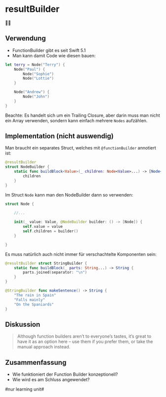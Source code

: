 # resultBuilder
👷‍♂️

## Verwendung

- FunctionBuilder gibt es seit Swift 5.1
- Man kann damit Code wie diesen bauen:

```swift
let terry = Node("Terry") {
    Node("Paul") {
        Node("Sophie")
        Node("Lottie")
    }

    Node("Andrew") {
        Node("John")
    }
}
```

Beachte: Es handelt sich um ein Trailing Closure, aber darin muss man nicht ein Array verwenden, sondern kann einfach mehrere `Nodes` aufzählen.


## Implementation (nicht auswendig)

Man braucht ein separates Struct, welches mit `@functionBuilder` annotiert ist:

```swift
@resultBuilder
struct NodeBuilder {
    static func buildBlock<Value>(_ children: Node<Value>...) -> [Node<Value>] {
        children
    }
}
```

Im Struct `Node` kann man den NodeBuilder dann so verwenden:

```swift
struct Node {
	
	//...

	init(_ value: Value, @NodeBuilder builder: () -> [Node]) {
	    self.value = value
	    self.children = builder()
	}

}
```


Es muss natürlich auch nicht immer für verschachtelte Komponenten sein:


```swift
@resultBuilder struct StringBuilder {
    static func buildBlock(_ parts: String...) -> String {
        parts.joined(separator: "\n")
    }
}
```


```swift
@StringBuilder func makeSentence() -> String {
    "The rain in Spain"
    "Falls mainly"
    "On the Spaniards"
}
```


## Diskussion

> Although function builders aren’t to everyone’s tastes, it’s great to have it as an option here – use them if you prefer them, or take the manual approach instead.

## Zusammenfassung
- Wie funktioniert der Function Builder konzeptionell?
- Wie wird es am Schluss angewendet?


#nur learning unit#